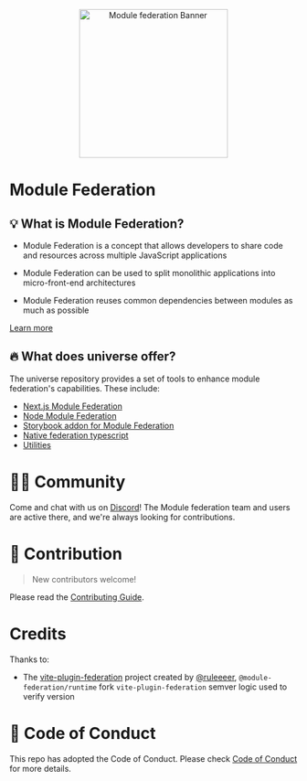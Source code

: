 <p align="center">
  <img alt="Module federation Banner"  width="260" src="https://github.com/module-federation/universe/assets/27547179/11234712-40fc-4696-a7fd-16e0c631005a">
</p>

# Module Federation

## 💡 What is Module Federation?

- Module Federation is a concept that allows developers to share code and resources across multiple JavaScript applications

- Module Federation can be used to split monolithic applications into micro-front-end architectures

- Module Federation reuses common dependencies between modules as much as possible

[Learn more](https://module-federation.io/docs/en/mf-docs/0.2/getting-started/)

## 🔥 What does universe offer?

The universe repository provides a set of tools to enhance module federation's capabilities. These include:

- [Next.js Module Federation](./packages/nextjs-mf)
- [Node Module Federation](./packages/node)
- [Storybook addon for Module Federation](./packages/storybook-addon)
- [Native federation typescript](./packages/native-federation-typescript)
- [Utilities](./packages/utilities)

# 🧑‍💻 Community

Come and chat with us on [Discord](https://discord.com/invite/T8c6yAxkbv)! The Module federation team and users are active there, and we're always looking for contributions.

# 🤝 Contribution

> New contributors welcome!

Please read the [Contributing Guide](https://github.com/module-federation/universe/blob/canary/CONTRIBUTING.md).

# Credits

Thanks to:

- The [vite-plugin-federation](https://github.com/originjs/vite-plugin-federation) project created by [@ruleeeer](https://github.com/ruleeeer), `@module-federation/runtime` fork `vite-plugin-federation` semver logic used to verify version

# 🙌 Code of Conduct

This repo has adopted the Code of Conduct. Please check [Code of Conduct](./CODE_OF_CONDUCT.md) for more details.
